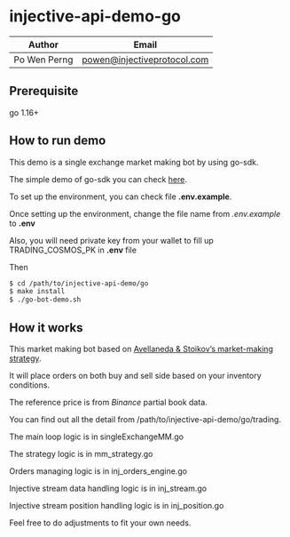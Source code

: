 # injective-api-demo-go

|   Author   |           Email           |
|------------|---------------------------|
|Po Wen Perng|powen@injectiveprotocol.com|

## Prerequisite
go 1.16+

## How to run demo
This demo is a single exchange market making bot by using go-sdk.

The simple demo of go-sdk you can check [here](https://github.com/InjectiveLabs/injective-api-demo/tree/go_sdk_demo).

To set up the environment, you can check file **.env.example**.

Once setting up the environment, change the file name from *.env.example* to **.env**

Also, you will need private key from your wallet to fill up TRADING_COSMOS_PK in **.env** file

Then 

```bash
$ cd /path/to/injective-api-demo/go
$ make install
$ ./go-bot-demo.sh
```

## How it works
This market making bot based on [Avellaneda & Stoikov’s market-making strategy](https://hummingbot.io/blog/2021-04-avellaneda-stoikov-market-making-strategy).

It will place orders on both buy and sell side based on your inventory conditions.

The reference price is from *Binance* partial book data.

You can find out all the detail from /path/to/injective-api-demo/go/trading.

The main loop logic is in singleExchangeMM.go

The strategy logic is in mm_strategy.go

Orders managing logic is in inj_orders_engine.go

Injective stream data handling logic is in inj_stream.go

Injective stream position handling logic is in inj_position.go

Feel free to do adjustments to fit your own needs.



